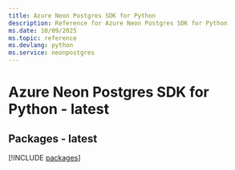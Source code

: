 ```yaml
---
title: Azure Neon Postgres SDK for Python
description: Reference for Azure Neon Postgres SDK for Python
ms.date: 10/09/2025
ms.topic: reference
ms.devlang: python
ms.service: neonpostgres
---
```

# Azure Neon Postgres SDK for Python - latest
## Packages - latest
[!INCLUDE [packages](neon-postgres-index.md)]